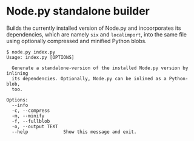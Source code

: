 # Node.py standalone builder

Builds the currently installed version of Node.py and incoorporates its
dependencies, which are namely `six` and `localimport`, into the same file
using optionally compressed and minified Python blobs.

    $ node.py index.py
    Usage: index.py [OPTIONS]

      Generate a standalone-version of the installed Node.py version by inlining
      its dependencies. Optionally, Node.py can be inlined as a Python-blob,
      too.

    Options:
      --info
      -c, --compress
      -m, --minify
      -f, --fullblob
      -o, --output TEXT
      --help             Show this message and exit.
